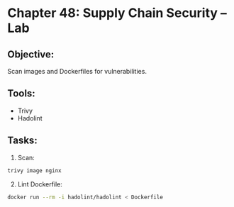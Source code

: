 # Chapter 48: Supply Chain Security – Lab

## Objective:
Scan images and Dockerfiles for vulnerabilities.

## Tools:
- Trivy
- Hadolint

## Tasks:
1. Scan:
```bash
trivy image nginx
```

2. Lint Dockerfile:
```bash
docker run --rm -i hadolint/hadolint < Dockerfile
```
